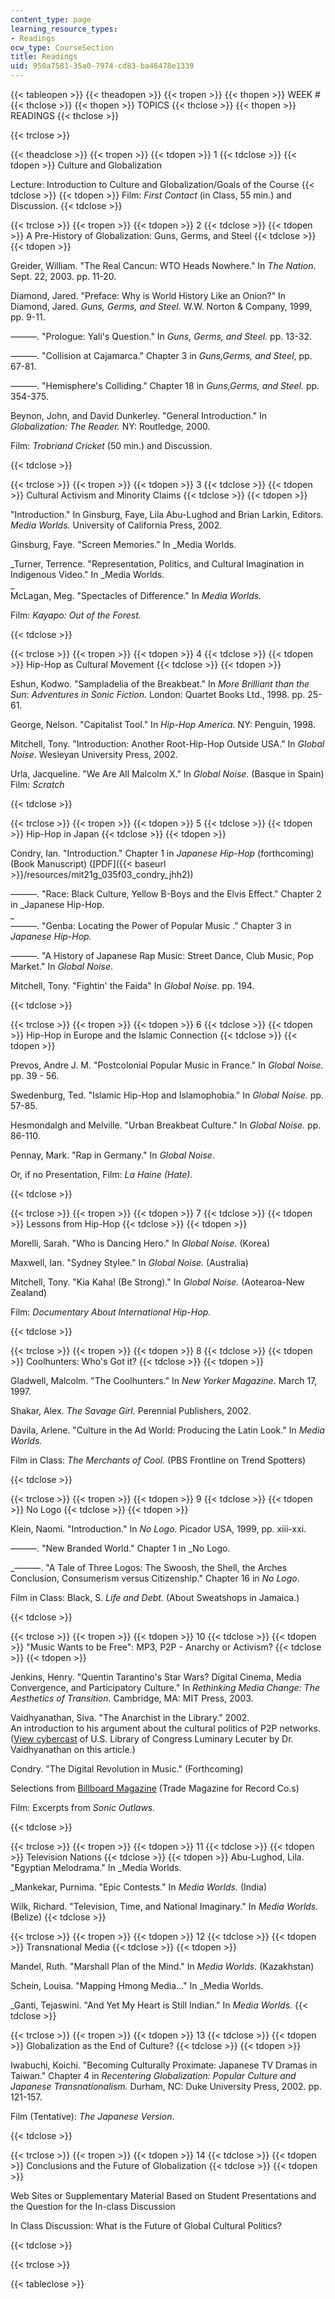 ```yaml
---
content_type: page
learning_resource_types:
- Readings
ocw_type: CourseSection
title: Readings
uid: 950a7581-35a0-7974-cd83-ba46478e1339
---
```


{{< tableopen >}}
{{< theadopen >}}
{{< tropen >}}
{{< thopen >}}
WEEK #
{{< thclose >}}
{{< thopen >}}
TOPICS
{{< thclose >}}
{{< thopen >}}
READINGS
{{< thclose >}}

{{< trclose >}}

{{< theadclose >}}
{{< tropen >}}
{{< tdopen >}}
1
{{< tdclose >}}
{{< tdopen >}}
Culture and Globalization  
  
Lecture: Introduction to Culture and Globalization/Goals of the Course
{{< tdclose >}}
{{< tdopen >}}
Film: _First Contact_ (in Class, 55 min.) and Discussion.
{{< tdclose >}}

{{< trclose >}}
{{< tropen >}}
{{< tdopen >}}
2
{{< tdclose >}}
{{< tdopen >}}
A Pre-History of Globalization: Guns, Germs, and Steel
{{< tdclose >}}
{{< tdopen >}}


Greider, William. "The Real Cancun: WTO Heads Nowhere." In _The Nation_. Sept. 22, 2003. pp. 11-20.  
  
Diamond, Jared. "Preface: Why is World History Like an Onion?" In Diamond, Jared. _Guns, Germs, and Steel._ W.W. Norton & Company, 1999, pp. 9-11.  
  
———. "Prologue: Yali's Question." In _Guns, Germs, and Steel._ pp. 13-32.  
  
———. "Collision at Cajamarca." Chapter 3 in _Guns,Germs, and Steel_, pp. 67-81.  
  
———. "Hemisphere's Colliding." Chapter 18 in _Guns,Germs, and Steel._ pp. 354-375.  
  
Beynon, John, and David Dunkerley. "General Introduction." In _Globalization: The Reader._ NY: Routledge, 2000.

Film: _Trobriand Cricket_ (50 min.) and Discussion.


{{< tdclose >}}

{{< trclose >}}
{{< tropen >}}
{{< tdopen >}}
3
{{< tdclose >}}
{{< tdopen >}}
Cultural Activism and Minority Claims
{{< tdclose >}}
{{< tdopen >}}


"Introduction." In Ginsburg, Faye, Lila Abu-Lughod and Brian Larkin, Editors. _Media Worlds._ University of California Press, 2002.  
  
Ginsburg, Faye. "Screen Memories." In _Media Worlds.  
  
_Turner, Terrence. "Representation, Politics, and Cultural Imagination in Indigenous Video." In _Media Worlds.  
_  
McLagan, Meg. "Spectacles of Difference." In _Media Worlds._

Film: _Kayapo: Out of the Forest._


{{< tdclose >}}

{{< trclose >}}
{{< tropen >}}
{{< tdopen >}}
4
{{< tdclose >}}
{{< tdopen >}}
Hip-Hop as Cultural Movement
{{< tdclose >}}
{{< tdopen >}}


Eshun, Kodwo. "Sampladelia of the Breakbeat." In _More Brilliant than the Sun_: _Adventures in Sonic Fiction_. London: Quartet Books Ltd., 1998. pp. 25-61.

George, Nelson. "Capitalist Tool." In _Hip-Hop America._ NY: Penguin, 1998.

Mitchell, Tony. "Introduction: Another Root-Hip-Hop Outside USA." In _Global Noise_. Wesleyan University Press, 2002.  
  
Urla, Jacqueline. "We Are All Malcolm X." In _Global Noise_. (Basque in Spain)  
Film: _Scratch_


{{< tdclose >}}

{{< trclose >}}
{{< tropen >}}
{{< tdopen >}}
5
{{< tdclose >}}
{{< tdopen >}}
Hip-Hop in Japan
{{< tdclose >}}
{{< tdopen >}}


Condry, Ian. "Introduction." Chapter 1 in _Japanese Hip-Hop_ (forthcoming) (Book Manuscript) ([PDF]({{< baseurl >}}/resources/mit21g_035f03_condry_jhh2))

———. "Race: Black Culture, Yellow B-Boys and the Elvis Effect." Chapter 2 in _Japanese Hip-Hop.  
_  
———. "Genba: Locating the Power of Popular Music ." Chapter 3 in _Japanese Hip-Hop._

———. "A History of Japanese Rap Music: Street Dance, Club Music, Pop Market." In _Global Noise_.  
  
Mitchell, Tony. "Fightin' the Faida" In _Global Noise._ pp. 194.


{{< tdclose >}}

{{< trclose >}}
{{< tropen >}}
{{< tdopen >}}
6
{{< tdclose >}}
{{< tdopen >}}
Hip-Hop in Europe and the Islamic Connection
{{< tdclose >}}
{{< tdopen >}}


Prevos, Andre J. M. "Postcolonial Popular Music in France." In _Global Noise._ pp. 39 - 56.  
  
Swedenburg, Ted. "Islamic Hip-Hop and Islamophobia." In _Global Noise._ pp. 57-85.  
  
Hesmondalgh and Melville. "Urban Breakbeat Culture." In _Global Noise._ pp. 86-110.  
  
Pennay, Mark. "Rap in Germany." In _Global Noise._

Or, if no Presentation, Film: _La Haine (Hate)._


{{< tdclose >}}

{{< trclose >}}
{{< tropen >}}
{{< tdopen >}}
7
{{< tdclose >}}
{{< tdopen >}}
Lessons from Hip-Hop
{{< tdclose >}}
{{< tdopen >}}


Morelli, Sarah. "Who is Dancing Hero." In _Global Noise._ (Korea)  
  
Maxwell, Ian. "Sydney Stylee." In _Global Noise._ (Australia)  
  
Mitchell, Tony. "Kia Kaha! (Be Strong)." In _Global Noise._ (Aotearoa-New Zealand)

Film: _Documentary About International Hip-Hop._


{{< tdclose >}}

{{< trclose >}}
{{< tropen >}}
{{< tdopen >}}
8
{{< tdclose >}}
{{< tdopen >}}
Coolhunters: Who's Got it?
{{< tdclose >}}
{{< tdopen >}}


Gladwell, Malcolm. "The Coolhunters." In _New Yorker Magazine_. March 17, 1997.

Shakar, Alex. _The Savage Girl._ Perennial Publishers, 2002.

Davila, Arlene. "Culture in the Ad World: Producing the Latin Look." In _Media Worlds_.  
  
Film in Class: _The Merchants of Cool._ (PBS Frontline on Trend Spotters)


{{< tdclose >}}

{{< trclose >}}
{{< tropen >}}
{{< tdopen >}}
9
{{< tdclose >}}
{{< tdopen >}}
No Logo
{{< tdclose >}}
{{< tdopen >}}


Klein, Naomi. "Introduction." In _No Logo._ Picador USA, 1999, pp. xiii-xxi.  
  
———. "New Branded World." Chapter 1 in _No Logo.  
  
_———. "A Tale of Three Logos: The Swoosh, the Shell, the Arches Conclusion, Consumerism versus Citizenship." Chapter 16 in _No Logo_.  
  
Film in Class: Black, S. _Life and Debt._ (About Sweatshops in Jamaica.)


{{< tdclose >}}

{{< trclose >}}
{{< tropen >}}
{{< tdopen >}}
10
{{< tdclose >}}
{{< tdopen >}}
"Music Wants to be Free": MP3, P2P - Anarchy or Activism?
{{< tdclose >}}
{{< tdopen >}}


Jenkins, Henry. "Quentin Tarantino's Star Wars? Digital Cinema, Media Convergence, and Participatory Culture." In _Rethinking Media Change: The Aesthetics of Transition._ Cambridge, MA: MIT Press, 2003.

Vaidhyanathan, Siva. "The Anarchist in the Library." 2002.  
An introduction to his argument about the cultural politics of P2P networks. ([View cybercast](http://www.loc.gov/rr/program/lectures/vaidhyanathan.html) of U.S. Library of Congress Luminary Lecuter by Dr. Vaidhyanathan on this article.)

Condry. "The Digital Revolution in Music." (Forthcoming)  
  
Selections from [Billboard Magazine](http://www.billboard.com/) (Trade Magazine for Record Co.s)  
  
Film: Excerpts from _Sonic Outlaws._


{{< tdclose >}}

{{< trclose >}}
{{< tropen >}}
{{< tdopen >}}
11
{{< tdclose >}}
{{< tdopen >}}
Television Nations
{{< tdclose >}}
{{< tdopen >}}
Abu-Lughod, Lila. "Egyptian Melodrama." In _Media Worlds.  
  
_Mankekar, Purnima. "Epic Contests." In _Media Worlds._ (India)  
  
Wilk, Richard. "Television, Time, and National Imaginary." In _Media Worlds._ (Belize)
{{< tdclose >}}

{{< trclose >}}
{{< tropen >}}
{{< tdopen >}}
12
{{< tdclose >}}
{{< tdopen >}}
Transnational Media
{{< tdclose >}}
{{< tdopen >}}
  
Mandel, Ruth. "Marshall Plan of the Mind." In _Media Worlds._ (Kazakhstan)  
  
Schein, Louisa. "Mapping Hmong Media..." In _Media Worlds.  
  
_Ganti, Tejaswini. "And Yet My Heart is Still Indian." In _Media Worlds._
{{< tdclose >}}

{{< trclose >}}
{{< tropen >}}
{{< tdopen >}}
13
{{< tdclose >}}
{{< tdopen >}}
Globalization as the End of Culture?
{{< tdclose >}}
{{< tdopen >}}


Iwabuchi, Koichi. "Becoming Culturally Proximate: Japanese TV Dramas in Taiwan." Chapter 4 in _Recentering Globalization: Popular Culture and Japanese Transnationalism._ Durham, NC: Duke University Press, 2002. pp. 121-157.  
  
Film (Tentative): _The Japanese Version_.


{{< tdclose >}}

{{< trclose >}}
{{< tropen >}}
{{< tdopen >}}
14
{{< tdclose >}}
{{< tdopen >}}
Conclusions and the Future of Globalization
{{< tdclose >}}
{{< tdopen >}}


Web Sites or Supplementary Material Based on Student Presentations and the Question for the In-class Discussion  
  
In Class Discussion: What is the Future of Global Cultural Politics?


{{< tdclose >}}

{{< trclose >}}

{{< tableclose >}}